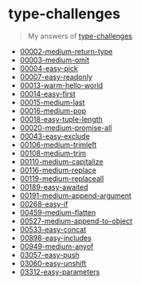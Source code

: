 # type-challenges
> My answers of [type-challenges](https://github.com/type-challenges/type-challenges)

<!-- GENERATED LIST START -->
- [00002-medium-return-type](https://github.com/linyawun/type-challenges/blob/main/./00002-medium-return-type.ts)
- [00003-medium-omit](https://github.com/linyawun/type-challenges/blob/main/./00003-medium-omit.ts)
- [00004-easy-pick](https://github.com/linyawun/type-challenges/blob/main/./00004-easy-pick.ts)
- [00007-easy-readonly](https://github.com/linyawun/type-challenges/blob/main/./00007-easy-readonly.ts)
- [00013-warm-hello-world](https://github.com/linyawun/type-challenges/blob/main/./00013-warm-hello-world.ts)
- [00014-easy-first](https://github.com/linyawun/type-challenges/blob/main/./00014-easy-first.ts)
- [00015-medium-last](https://github.com/linyawun/type-challenges/blob/main/./00015-medium-last.ts)
- [00016-medium-pop](https://github.com/linyawun/type-challenges/blob/main/./00016-medium-pop.ts)
- [00018-easy-tuple-length](https://github.com/linyawun/type-challenges/blob/main/./00018-easy-tuple-length.ts)
- [00020-medium-promise-all](https://github.com/linyawun/type-challenges/blob/main/./00020-medium-promise-all.ts)
- [00043-easy-exclude](https://github.com/linyawun/type-challenges/blob/main/./00043-easy-exclude.ts)
- [00106-medium-trimleft](https://github.com/linyawun/type-challenges/blob/main/./00106-medium-trimleft.ts)
- [00108-medium-trim](https://github.com/linyawun/type-challenges/blob/main/./00108-medium-trim.ts)
- [00110-medium-capitalize](https://github.com/linyawun/type-challenges/blob/main/./00110-medium-capitalize.ts)
- [00116-medium-replace](https://github.com/linyawun/type-challenges/blob/main/./00116-medium-replace.ts)
- [00119-medium-replaceall](https://github.com/linyawun/type-challenges/blob/main/./00119-medium-replaceall.ts)
- [00189-easy-awaited](https://github.com/linyawun/type-challenges/blob/main/./00189-easy-awaited.ts)
- [00191-medium-append-argument](https://github.com/linyawun/type-challenges/blob/main/./00191-medium-append-argument.ts)
- [00268-easy-if](https://github.com/linyawun/type-challenges/blob/main/./00268-easy-if.ts)
- [00459-medium-flatten](https://github.com/linyawun/type-challenges/blob/main/./00459-medium-flatten.ts)
- [00527-medium-append-to-object](https://github.com/linyawun/type-challenges/blob/main/./00527-medium-append-to-object.ts)
- [00533-easy-concat](https://github.com/linyawun/type-challenges/blob/main/./00533-easy-concat.ts)
- [00898-easy-includes](https://github.com/linyawun/type-challenges/blob/main/./00898-easy-includes.ts)
- [00949-medium-anyof](https://github.com/linyawun/type-challenges/blob/main/./00949-medium-anyof.ts)
- [03057-easy-push](https://github.com/linyawun/type-challenges/blob/main/./03057-easy-push.ts)
- [03060-easy-unshift](https://github.com/linyawun/type-challenges/blob/main/./03060-easy-unshift.ts)
- [03312-easy-parameters](https://github.com/linyawun/type-challenges/blob/main/./03312-easy-parameters.ts)
<!-- GENERATED LIST END -->
